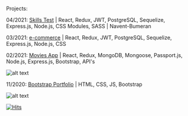 Projects:

04/2021: [Skills Test](https://github.com/Nahue941/navent) | React, Redux, JWT, PostgreSQL, Sequelize, Express.js, Node.js, CSS Modules, SASS | Navent-Bumeran

03/2021: [e-commerce](https://github.com/agustindiazcano/ECOMMERCE-PUBLIC) | React, Redux, JWT, PostgreSQL, Sequelize, Express.js, Node.js, CSS

02/2021: [Movies App](https://github.com/agustindiazcano/MoviesApp) | React, Redux, MongoDB, Mongoose, Passport.js, Node.js, Express.js, Bootstrap, API's 

![alt text](https://i.ibb.co/zGvDscv/Screenshot-from-2021-04-12-11-20-49.png)

11/2020: [Bootstrap Portfolio](https://agustintomas.netlify.app/) | HTML, CSS, JS, Bootstrap 

![alt text](https://i.ibb.co/D5ygCv4/Screenshot-from-2021-04-11-00-51-53.png)

[![Hits](https://hits.seeyoufarm.com/api/count/incr/badge.svg?url=https%3A%2F%2Fgithub.com%2Fagustindiazcano%2Fhit-counter&count_bg=%23EBA2A2&title_bg=%23000000&icon=python.svg&icon_color=%23FFA3A3&title=views&edge_flat=true)](https://hits.seeyoufarm.com)
